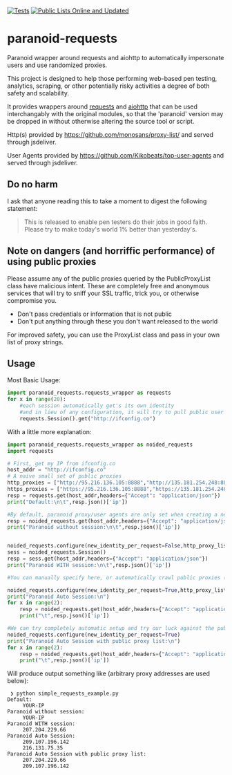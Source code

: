 [![Tests](https://github.com/Yablargo/paranoid-requests/actions/workflows/test.yml/badge.svg)](https://github.com/Yablargo/paranoid-requests/actions/workflows/pylint_and_test.yml)
[![Public Lists Online and Updated](https://github.com/Yablargo/paranoid-requests/actions/workflows/public_sources.yml/badge.svg)](https://github.com/Yablargo/paranoid-requests/actions/workflows/public_sources.yml)
# paranoid-requests
Paranoid wrapper around requests and aiohttp to automatically impersonate users and use randomized proxies.

This project is designed to help those performing web-based pen testing, analytics, scraping, or other potentially
risky activities a degree of both safety and scalability.

It provides wrappers around [requests](https://github.com/psf/requests) and [aiohttp](https://github.com/aio-libs/aiohttp)
that can be used interchangably with the original modules, so that the 'paranoid' version may be dropped in without otherwise 
altering the source tool or script.


Http(s) provided by https://github.com/monosans/proxy-list/ and served through jsdeliver.

User Agents provided by https://github.com/Kikobeats/top-user-agents and served through jsdeliver.

## Do no harm

I ask that anyone reading this to take a moment to digest the following statement:

>This is released to enable pen testers do their jobs in good faith. Please try to make today's world 1% better than yesterday's.

## Note on dangers (and horriffic performance) of using public proxies

Please assume any of the public proxies queried by the PublicProxyList class have malicious intent. These are completely free and anonymous services that will try to sniff your SSL traffic, trick you, or otherwise compromise you.

* Don't pass credentials or information that is not public
* Don't put anything through these you don't want released to the world

For improved safety, you can use the ProxyList class and pass in your own list of proxy strings.

## Usage

Most Basic Usage:

```python
import paranoid_requests.requests_wrapper as requests
for x in range(20):
    #each session automatically get's its own identity
    #and in lieu of any configuration, it will try to pull public user agent lists and proxy lists
    requests.Session().get("http://ifconfig.co")
```

With a little more explanation:

```python
import paranoid_requests.requests_wrapper as noided_requests
import requests

# First, get my IP from ifconfig.co
host_addr = "http://ifconfig.co"
# A naive small set of public proxies
http_proxies = ["http://95.216.136.105:8888","http://135.181.254.248:8888"]
https_proxies = ["https://95.216.136.105:8888","https://135.181.254.248:8888"]
resp = requests.get(host_addr,headers={"Accept": "application/json"})
print("Default:\n\t",resp.json()['ip'])

#By default, paranoid proxy/user agents are only set when creating a new session
resp = noided_requests.get(host_addr,headers={"Accept": "application/json"})
print("Paranoid without session:\n\t",resp.json()['ip'])


noided_requests.configure(new_identity_per_request=False,http_proxy_list=http_proxies,https_proxy_list=https_proxies)
sess = noided_requests.Session()
resp = sess.get(host_addr,headers={"Accept": "application/json"})
print("Paranoid WITH session:\n\t",resp.json()['ip'])

#You can manually specify here, or automatically crawl public proxies (not a great idea if you care about speed/security)

noided_requests.configure(new_identity_per_request=True,http_proxy_list=http_proxies,https_proxy_list=https_proxies)
print("Paranoid Auto Session:\n")
for x in range(2):
    resp = noided_requests.get(host_addr,headers={"Accept": "application/json"})    
    print("\t",resp.json()['ip'])

#We can try completely automatic setup and try our luck against the public proxy list
noided_requests.configure(new_identity_per_request=True)
print("Paranoid Auto Session with public proxy list:\n")
for x in range(2):
    resp = noided_requests.get(host_addr,headers={"Accept": "application/json"})    
    print("\t",resp.json()['ip'])
```

Will produce output something like (arbitrary proxy addresses are used below):


```console
 ❯ python simple_requests_example.py
Default:
     YOUR-IP
Paranoid without session:
     YOUR-IP
Paranoid WITH session:
     207.204.229.66
Paranoid Auto Session:
     209.107.196.142
     216.131.75.35
Paranoid Auto Session with public proxy list:
     207.204.229.66
     209.107.196.142
```
